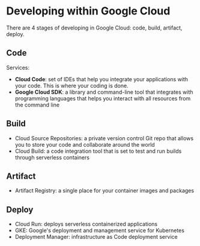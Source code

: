 # Developing within Google Cloud

There are 4 stages of developing in Google Cloud: code, build, artifact, deploy.

## Code

Services:
- **Cloud Code**: set of IDEs that help you integrate your applications with your code. This is where your coding is done.
- **Google Cloud SDK**: a library and command-line tool
that integrates with programming languages that helps you interact with all resources from the command line

## Build

- Cloud Source Repositories: a private version control Git repo
that allows you to store your code and collaborate around the world
- Cloud Build: a code integration tool that is set to test and run builds through serverless containers


## Artifact

- Artifact Registry: a single place for your container images and packages


## Deploy

- Cloud Run: deploys serverless containerized applications
- GKE: Google's deployment and management service for Kubernetes
- Deployment Manager: infrastructure as Code deployment service